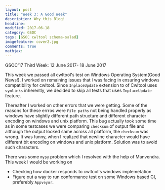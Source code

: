 ```yaml
---
layout: post
title: "Week 3: A Good Week"
description: Why this Blog!
headline: 
modified: 2017-06-18
category: GSOC
tags: [GSOC cwltool schema-salad]
imagefeature: cover2.jpg
comments: true
mathjax: 
---
```


GSOC'17 Third Week: 12 June 2017- 18 June 2017


This week we passed all cwltool's test on Windows Operating System(Good News!). I worked on remaining issues that I was facing in ensuring windows compatibility for cwltool. Since `InplaceUpdate` extension to
of Cwltool uses `symlinks` inherently, we decided to skip all tests that uses `InplaceUpdate` feature.

Thereafter I worked on other errors that we were getting. Some of the reasons for these errros were `File paths` not being handled
properly as windows have slightly different path structure and different character encoding on windows and unix platform. This bug actually took some time as in some testcases we were comparing 
`checksum` of output file and although the output looked same across all platform, the `checksum` was wrong. It was funny, when I realized that newline character would have different bit encoding on windows and unix platform.
Solution was to avoid such characters.

There was some `mypy` problem which I resolved with the help of Manvendra.  
This week I would be working on
* Checking how docker responds to cwltool's windows implemetation.
* Figure out a way to run conformance test on some Windows based CI, preferebly `Appveyor`.
